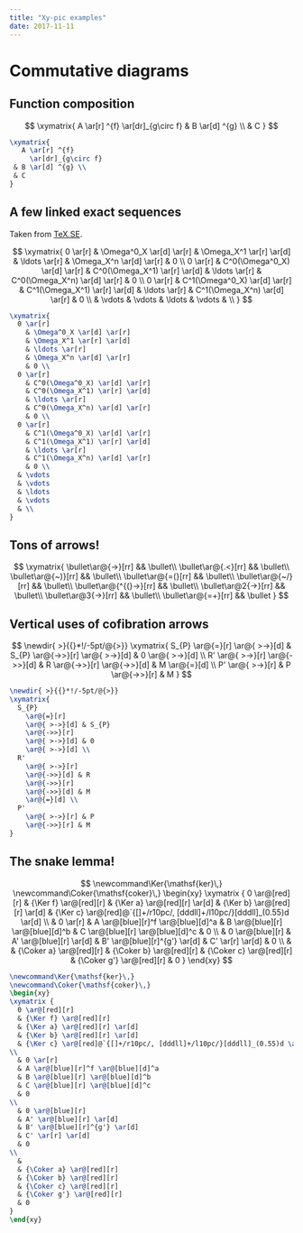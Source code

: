 ```yaml
---
title: "Xy-pic examples"
date: 2017-11-11
---
```


# Commutative diagrams

## Function composition

$$
\xymatrix{
   A \ar[r] ^{f} 
     \ar[dr]_{g\circ f} 
 & B \ar[d] ^{g} \\
 & C
}
$$

```LaTeX
\xymatrix{
   A \ar[r] ^{f} 
     \ar[dr]_{g\circ f} 
 & B \ar[d] ^{g} \\
 & C
}
```

## A few linked exact sequences

Taken from [TeX.SE](https://tex.stackexchange.com/questions/176549/circling-a-collection-objects-in-xymatrix).

$$
\xymatrix{
  0 \ar[r] 
    & \Omega^0_X \ar[d] \ar[r] 
    & \Omega_X^1 \ar[r] \ar[d] 
    & \ldots \ar[r] 
    & \Omega_X^n \ar[d] \ar[r] 
    & 0 \\ 
  0 \ar[r] 
    & C^0(\Omega^0_X) \ar[d] \ar[r] 
    & C^0(\Omega_X^1) \ar[r] \ar[d] 
    & \ldots \ar[r] 
    & C^0(\Omega_X^n) \ar[d] \ar[r] 
    & 0 \\
  0 \ar[r] 
    & C^1(\Omega^0_X) \ar[d] \ar[r] 
    & C^1(\Omega_X^1) \ar[r] \ar[d] 
    & \ldots \ar[r] 
    & C^1(\Omega_X^n) \ar[d] \ar[r] 
    & 0 \\
  & \vdots 
  & \vdots                        
  & \ldots        
  & \vdots                        
  & \\
}
$$

```LaTeX
\xymatrix{
  0 \ar[r] 
    & \Omega^0_X \ar[d] \ar[r] 
    & \Omega_X^1 \ar[r] \ar[d] 
    & \ldots \ar[r] 
    & \Omega_X^n \ar[d] \ar[r] 
    & 0 \\ 
  0 \ar[r] 
    & C^0(\Omega^0_X) \ar[d] \ar[r] 
    & C^0(\Omega_X^1) \ar[r] \ar[d] 
    & \ldots \ar[r] 
    & C^0(\Omega_X^n) \ar[d] \ar[r] 
    & 0 \\
  0 \ar[r] 
    & C^1(\Omega^0_X) \ar[d] \ar[r] 
    & C^1(\Omega_X^1) \ar[r] \ar[d] 
    & \ldots \ar[r] 
    & C^1(\Omega_X^n) \ar[d] \ar[r] 
    & 0 \\
  & \vdots 
  & \vdots                        
  & \ldots        
  & \vdots                        
  & \\
}
```

## Tons of arrows!

$$
\xymatrix{
    \bullet\ar@{->}[rr]     && \bullet\\
    \bullet\ar@{.<}[rr]     && \bullet\\
    \bullet\ar@{~)}[rr]     && \bullet\\
    \bullet\ar@{=(}[rr]     && \bullet\\
    \bullet\ar@{~/}[rr]     && \bullet\\
    \bullet\ar@{^{(}->}[rr] && \bullet\\
    \bullet\ar@2{->}[rr]    && \bullet\\
    \bullet\ar@3{->}[rr]    && \bullet\\
    \bullet\ar@{=+}[rr]     && \bullet }
$$

## Vertical uses of cofibration arrows

$$
\newdir{ >}{{}*!/-5pt/@{>}}
\xymatrix{
  S_{P} 
    \ar@{=}[r] 
    \ar@{ >->}[d] & S_{P} 
    \ar@{->>}[r] 
    \ar@{ >->}[d] & 0 
    \ar@{ >->}[d] \\
  R' 
    \ar@{ >->}[r] 
    \ar@{->>}[d] & R 
    \ar@{->>}[r] 
    \ar@{->>}[d] & M 
    \ar@{=}[d] \\ 
  P' 
    \ar@{ >->}[r] & P 
    \ar@{->>}[r] & M
}
$$

```LaTeX
\newdir{ >}{{}*!/-5pt/@{>}}
\xymatrix{
  S_{P} 
    \ar@{=}[r] 
    \ar@{ >->}[d] & S_{P} 
    \ar@{->>}[r] 
    \ar@{ >->}[d] & 0 
    \ar@{ >->}[d] \\
  R' 
    \ar@{ >->}[r] 
    \ar@{->>}[d] & R 
    \ar@{->>}[r] 
    \ar@{->>}[d] & M 
    \ar@{=}[d] \\ 
  P' 
    \ar@{ >->}[r] & P 
    \ar@{->>}[r] & M
}
```

## The snake lemma!

$$
\newcommand\Ker{\mathsf{ker}\,}
\newcommand\Coker{\mathsf{coker}\,}
\begin{xy}
\xymatrix {
  0 \ar@[red][r] 
  & {\Ker f} \ar@[red][r] 
  & {\Ker a} \ar@[red][r] \ar[d] 
  & {\Ker b} \ar@[red][r] \ar[d] 
  & {\Ker c} \ar@[red]@`{[]+/r10pc/, [dddll]+/l10pc/}[dddll]_(0.55)d \ar[d]
\\
  & 0 \ar[r]
  & A \ar@[blue][r]^f \ar@[blue][d]^a 
  & B \ar@[blue][r] \ar@[blue][d]^b 
  & C \ar@[blue][r] \ar@[blue][d]^c 
  & 0
\\
  & 0 \ar@[blue][r] 
  & A' \ar@[blue][r] \ar[d] 
  & B' \ar@[blue][r]^{g'} \ar[d] 
  & C' \ar[r] \ar[d]
  & 0
\\
  & 
  & {\Coker a} \ar@[red][r] 
  & {\Coker b} \ar@[red][r] 
  & {\Coker c} \ar@[red][r] 
  & {\Coker g'} \ar@[red][r] 
  & 0
}
\end{xy}
$$

```LaTeX
\newcommand\Ker{\mathsf{ker}\,}
\newcommand\Coker{\mathsf{coker}\,}
\begin{xy}
\xymatrix {
  0 \ar@[red][r] 
  & {\Ker f} \ar@[red][r] 
  & {\Ker a} \ar@[red][r] \ar[d] 
  & {\Ker b} \ar@[red][r] \ar[d] 
  & {\Ker c} \ar@[red]@`{[]+/r10pc/, [dddll]+/l10pc/}[dddll]_(0.55)d \ar[d]
\\
  & 0 \ar[r]
  & A \ar@[blue][r]^f \ar@[blue][d]^a 
  & B \ar@[blue][r] \ar@[blue][d]^b 
  & C \ar@[blue][r] \ar@[blue][d]^c 
  & 0
\\
  & 0 \ar@[blue][r] 
  & A' \ar@[blue][r] \ar[d] 
  & B' \ar@[blue][r]^{g'} \ar[d] 
  & C' \ar[r] \ar[d]
  & 0
\\
  & 
  & {\Coker a} \ar@[red][r] 
  & {\Coker b} \ar@[red][r] 
  & {\Coker c} \ar@[red][r] 
  & {\Coker g'} \ar@[red][r] 
  & 0
}
\end{xy}
```
